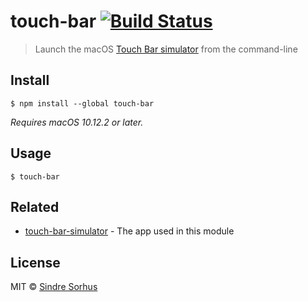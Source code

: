 # touch-bar [![Build Status](https://travis-ci.org/sindresorhus/touch-bar.svg?branch=master)](https://travis-ci.org/sindresorhus/touch-bar)

> Launch the macOS [Touch Bar simulator](https://github.com/sindresorhus/touch-bar-simulator) from the command-line


## Install

```
$ npm install --global touch-bar
```

*Requires macOS 10.12.2 or later.*


## Usage

```
$ touch-bar
```


## Related

- [touch-bar-simulator](https://github.com/sindresorhus/touch-bar-simulator) - The app used in this module


## License

MIT © [Sindre Sorhus](https://sindresorhus.com)
